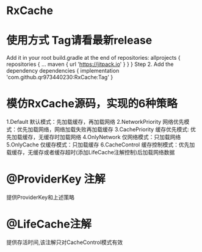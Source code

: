# RxCache
# 使用方式 Tag请看最新release
Add it in your root build.gradle at the end of repositories:
	allprojects {
		repositories {
			...
			maven { url 'https://jitpack.io' }
		}
	}
Step 2. Add the dependency
	dependencies {
	        implementation 'com.github.qr973440230:RxCache:Tag'
	}

# 模仿RxCache源码，实现的6种策略
1.Default
  默认模式：先加载缓存，再加载网络
2.NetworkPriority
  网络优先模式：优先加载网络，网络加载失败再加载缓存
3.CachePriority
  缓存优先模式: 优先加载缓存，无缓存时加载网络
4.OnlyNetwork
  仅网络模式：只加载网络
5.OnlyCache
  仅缓存模式：只加载缓存
6.CacheControl
  缓存控制模式：优先加载缓存，无缓存或者缓存超时(添加LifeCache注解控制)后加载网络数据

# @ProviderKey 注解
提供ProviderKey和上述策略
# @LifeCache注解 
提供存活时间,该注解只对CacheControl模式有效


